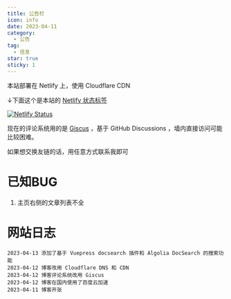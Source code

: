 ```yaml
---
title: 公告栏
icon: info
date: 2023-04-11
category:
  - 公告
tag:
  - 信息
star: true
sticky: 1
---
```

本站部署在 Netlify 上，使用 Cloudflare CDN

↓下面这个是本站的 [Netlify 状态标签](https://docs.netlify.com/monitor-sites/status-badges/)

[![Netlify Status](https://api.netlify.com/api/v1/badges/c76ac99a-954b-4fd5-869c-ab3b7fc13045/deploy-status)](https://app.netlify.com/sites/glucy2-blog/deploys)

现在的评论系统用的是 [Giscus](https://giscus.app/) ，基于 GitHub Discussions ，墙内直接访问可能比较困难。

如果想交换友链的话，用任意方式联系我即可

<!-- more -->

# 已知BUG
1. 主页右侧的文章列表不全

# 网站日志

```log
2023-04-13 添加了基于 Vuepress docsearch 插件和 Algolia DocSearch 的搜索功能
2023-04-12 博客改用 Cloudflare DNS 和 CDN
2023-04-12 博客评论系统改用 Giscus
2023-04-12 博客在国内使用了百度云加速
2023-04-11 博客开张
```
